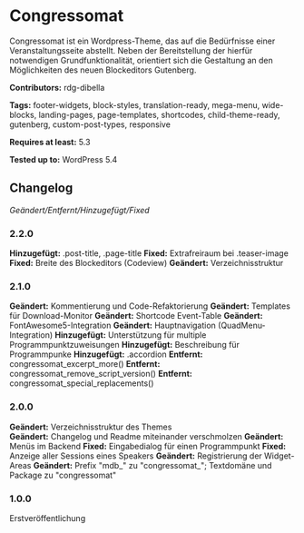 # Congressomat
Congressomat ist ein Wordpress-Theme, das auf die Bedürfnisse einer Veranstaltungsseite abstellt. Neben der Bereitstellung der hierfür notwendigen Grundfunktionalität, orientiert sich die Gestaltung an den Möglichkeiten des neuen Blockeditors Gutenberg.

__Contributors:__ rdg-dibella

__Tags:__  footer-widgets, block-styles, translation-ready, mega-menu, wide-blocks, landing-pages, page-templates, shortcodes, child-theme-ready, gutenberg, custom-post-types, responsive

__Requires at least:__ 5.3  

__Tested up to:__ WordPress 5.4  


## Changelog
*Geändert/Entfernt/Hinzugefügt/Fixed*

### 2.2.0
**Hinzugefügt:** .post-title, .page-title
**Fixed:** Extrafreiraum bei .teaser-image
**Fixed:** Breite des Blockeditors (Codeview)
**Geändert:** Verzeichnisstruktur

### 2.1.0
**Geändert:** Kommentierung und Code-Refaktorierung
**Geändert:** Templates für Download-Monitor
**Geändert:** Shortcode Event-Table
**Geändert:** FontAwesome5-Integration
**Geändert:** Hauptnavigation (QuadMenu-Integration)
**Hinzugefügt:** Unterstützung für multiple Programmpunktzuweisungen
**Hinzugefügt:** Beschreibung für Programmpunke
**Hinzugefügt:** .accordion
**Entfernt:** congressomat_excerpt_more()
**Entfernt:** congressomat_remove_script_version()
**Entfernt:** congressomat_special_replacements()

### 2.0.0
**Geändert:** Verzeichnisstruktur des Themes  
**Geändert:** Changelog und Readme miteinander verschmolzen
**Geändert:** Menüs im Backend
**Fixed:** Eingabedialog für einen Programmpunkt
**Fixed:** Anzeige aller Sessions eines Speakers
**Geändert:** Registrierung der Widget-Areas
**Geändert:** Prefix "mdb_" zu "congressomat_"; Textdomäne und Package zu "congressomat"

### 1.0.0
Erstveröffentlichung
